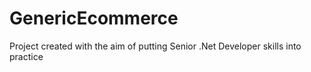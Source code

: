 # GenericEcommerce
Project created with the aim of putting Senior .Net Developer skills into practice
